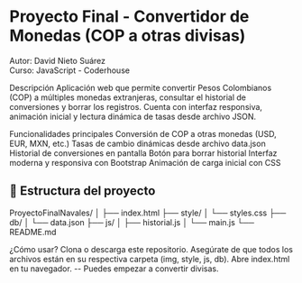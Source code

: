 # Proyecto Final -  Convertidor de Monedas (COP a otras divisas)

Autor: David Nieto Suárez  
Curso: JavaScript - Coderhouse  

Descripción
Aplicación web que permite convertir Pesos Colombianos (COP) a múltiples monedas extranjeras, consultar el historial de conversiones y borrar los registros. Cuenta con interfaz responsiva, animación inicial y lectura dinámica de tasas desde archivo JSON.

Funcionalidades principales
Conversión de COP a otras monedas (USD, EUR, MXN, etc.)
Tasas de cambio dinámicas desde archivo data.json
Historial de conversiones en pantalla
Botón para borrar historial
Interfaz moderna y responsiva con Bootstrap
Animación de carga inicial con CSS


## 📁 Estructura del proyecto
ProyectoFinalNavales/
│
├── index.html
├── style/
│   └── styles.css
├── db/
│   └── data.json
├── js/
│   ├── historial.js
│   └── main.js
└── README.md


¿Cómo usar?
Clona o descarga este repositorio.
Asegúrate de que todos los archivos están en su respectiva carpeta (img, style, js, db).
Abre index.html en tu navegador.
-- Puedes empezar a convertir divisas.
